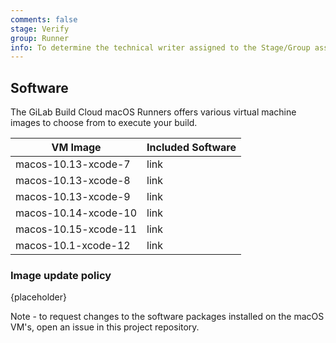 ```yaml
---
comments: false
stage: Verify
group: Runner
info: To determine the technical writer assigned to the Stage/Group associated with this page, see https://about.gitlab.com/handbook/engineering/ux/technical-writing/#assignments
---
```


## Software

The GiLab Build Cloud macOS Runners offers various virtual machine images to choose from to execute your build.

| VM Image| Included Software| 
| --------- | --- | 
|   macos-10.13-xcode-7| link |
|   macos-10.13-xcode-8| link |
|   macos-10.13-xcode-9| link |
|   macos-10.14-xcode-10| link |
|   macos-10.15-xcode-11| link |
|   macos-10.1-xcode-12| link |

### Image update policy

{placeholder}

Note - to request changes to the software packages installed on the macOS VM's, open an issue in this project repository. 

